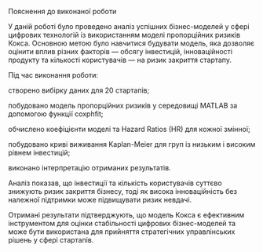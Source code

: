 Пояснення до виконаної роботи

У даній роботі було проведено аналіз успішних бізнес-моделей у сфері цифрових технологій із використанням моделі пропорційних ризиків Кокса.
Основною метою було навчитися будувати модель, яка дозволяє оцінити вплив різних факторів — обсягу інвестицій, інноваційності продукту та кількості користувачів — на ризик закриття стартапу.

Під час виконання роботи:

створено вибірку даних для 20 стартапів;

побудовано модель пропорційних ризиків у середовищі MATLAB за допомогою функції coxphfit;

обчислено коефіцієнти моделі та Hazard Ratios (HR) для кожної змінної;

побудовано криві виживання Kaplan-Meier для груп із низьким і високим рівнем інвестицій;

виконано інтерпретацію отриманих результатів.

Аналіз показав, що інвестиції та кількість користувачів суттєво знижують ризик закриття бізнесу, тоді як висока інноваційність без належної підтримки може підвищувати ризик невдачі.

Отримані результати підтверджують, що модель Кокса є ефективним інструментом для оцінки стабільності цифрових бізнес-моделей та може бути використана для прийняття стратегічних управлінських рішень у сфері стартапів.

